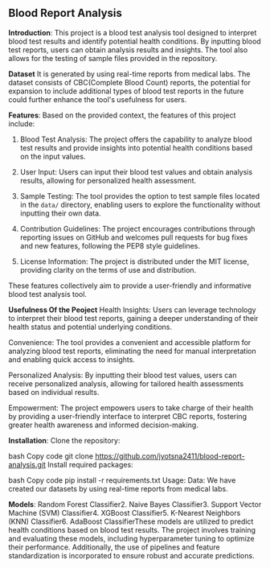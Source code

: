## Blood Report Analysis
**Introduction**:
This project is a blood test analysis tool designed to interpret blood test results and identify potential health conditions. By inputting blood test reports, users can obtain analysis results and insights. The tool also allows for the testing of sample files provided in the repository.

**Dataset**
It is generated by using real-time reports from medical labs. The dataset consists of CBC(Complete Blood Count) reports, the potential for expansion to include additional types of blood test reports in the future could further enhance the tool's usefulness for users.


**Features**:
Based on the provided context, the features of this project include:

1. Blood Test Analysis: The project offers the capability to analyze blood test results and provide insights into potential health conditions based on the input values.

2. User Input: Users can input their blood test values and obtain analysis results, allowing for personalized health assessment.

3. Sample Testing: The tool provides the option to test sample files located in the `data/` directory, enabling users to explore the functionality without inputting their own data.

4. Contribution Guidelines: The project encourages contributions through reporting issues on GitHub and welcomes pull requests for bug fixes and new features, following the PEP8 style guidelines.

5. License Information: The project is distributed under the MIT license, providing clarity on the terms of use and distribution.

These features collectively aim to provide a user-friendly and informative blood test analysis tool.

**Usefulness Of the Peoject**
Health Insights: Users can leverage technology to interpret their blood test reports, gaining a deeper understanding of their health status and potential underlying conditions.

Convenience: The tool provides a convenient and accessible platform for analyzing blood test reports, eliminating the need for manual interpretation and enabling quick access to insights.

Personalized Analysis: By inputting their blood test values, users can receive personalized analysis, allowing for tailored health assessments based on individual results.

Empowerment: The project empowers users to take charge of their health by providing a user-friendly interface to interpret CBC reports, fostering greater health awareness and informed decision-making.


**Installation**:
Clone the repository:

bash
Copy code
git clone https://github.com/jyotsna2411/blood-report-analysis.git
Install required packages:

bash
Copy code
pip install -r requirements.txt
Usage:
Data:
We have created our datasets by using real-time reports from medical labs.

**Models**:
Random Forest Classifier2. Naive Bayes Classifier3. Support Vector Machine (SVM) Classifier4. XGBoost Classifier5. K-Nearest Neighbors (KNN) Classifier6. AdaBoost ClassifierThese models are utilized to predict health conditions based on blood test results. The project involves training and evaluating these models, including hyperparameter tuning to optimize their performance. Additionally, the use of pipelines and feature standardization is incorporated to ensure robust and accurate predictions.









